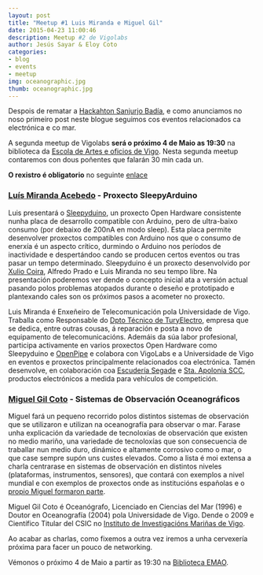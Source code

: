 ```yaml
---
layout: post
title: "Meetup #1 Luis Miranda e Miguel Gil"
date: 2015-04-23 11:00:46
description: Meetup #2 de Vigolabs
author: Jesús Sayar & Eloy Coto
categories:
- blog
- events
- meetup
img: oceanographic.jpg
thumb: oceanographic.jpg
---
```



Despois de rematar a [Hackahton Sanjurjo Badía](http://hacksb.vigolabs.gal/), e
como anunciamos no noso primeiro post neste blogue seguimos cos eventos
relacionados ca electrónica e co mar.

A segunda meetup de Vigolabs **será o próximo 4 de Maio as 19:30** na
biblioteca da [Escola de Artes e oficios de
Vigo](https://www.google.es/maps/dir/''/emao+vigo/@42.2376152,-8.7896432,12z/data=!3m1!4b1!4m8!4m7!1m0!1m5!1m1!1s0xd2f6269934ff289:0x5c679db099dd2018!2m2!1d-8.7196033!2d42.2376365).
Nesta segunda meetup contaremos con dous poñentes que falarán 30 min cada un.

**O rexistro é obligatorio** no seguinte
[enlace](https://www.eventbrite.es/e/entradas-meetup-2-luis-miranda-e-miguel-gil-24888849218)

<!--more-->

### [Luís Miranda Acebedo](https://www.linkedin.com/in/luis-miranda-acebedo) - Proxecto SleepyArduino

Luis presentará o [Sleepyduino](http://sleepyduino.github.io/), un proxecto
Open Hardware consistente nunha placa de desarrollo compatible con Arduino,
pero de ultra-baixo consumo (por debaixo de 200nA en modo sleep). Esta placa
permite desenvolver proxectos compatibles con Arduino nos que o consumo de
enerxía é un aspecto crítico, durmindo o Arduino nos períodos de inactividade e
despertándoo cando se producen certos eventos ou tras pasar un tempo
determinado.  Sleepyduino é un proxecto desenvolvido por [Xulio
Coira](https://www.linkedin.com/in/xulio-coira-039b0913), Alfredo Prado e Luis
Miranda no seu tempo libre. Na presentación poderemos ver dende o concepto
inicial ata a versión actual pasando polos problemas atopados durante o deseño
e prototipado e plantexando cales son os próximos pasos a acometer no proxecto.

Luis Miranda é Enxeñeiro de Telecomunicación pola Universidade de Vigo.
Traballa como Responsable do [Dpto Técnico de
TuryElectro](http://www.turyelectro.com/), empresa que se dedica, entre outras
cousas, á reparación e posta a novo de equipamento de telecomunicacións.
Ademáis da súa labor profesional, participa activamente en varios proxectos
Open Hardware como Sleepyduino e [OpenPipe](http://openpipe.cc/) e colabora con
VigoLabs e a Universidade de Vigo en eventos e proxectos principalmente
relacionados coa electrónica. Tamén desenvolve, en colaboración coa [Escudería
Segade](http://www.escuderia-segade.es/) e [Sta.  Apolonia
SCC](https://www.facebook.com/StaApoloniaRCC/), productos electrónicos a medida
para vehículos de competición.

### [Miguel Gil Coto](https://www.linkedin.com/in/miguel-gil-coto-864b5486) - Sistemas de Observación Oceanográficos

Miguel fará un pequeno recorrido polos distintos sistemas de observación que se
utilizaron e utilizan na oceanografía para observar o mar. Farase unha
explicación da variedade de tecnoloxías de observación que existen no medio
mariño, una variedade de tecnoloxías que son consecuencia de traballar nun
medio duro, dinámico e altamente corrosivo como o mar, o que case sempre supón
uns custes elevados. Como a lista é moi extensa a charla centrarase en sistemas
de observación en distintos niveles (plataformas, instrumentos, sensores), que
contará con exemplos a nivel mundial e con exemplos de proxectos onde as
institucións españolas e o [propio Miguel formaron
parte](https://www.researchgate.net/profile/Miguel_Gilcoto).

Miguel Gil Coto é Oceanógrafo, Licenciado en Ciencias del Mar (1996) e Doutor
en Oceanografía (2004) pola Universidade de Vigo. Dende o 2009 e Científico
Titular del CSIC no [Instituto de Investigacións Mariñas de
Vigo](http://www.iim.csic.es/).


Ao acabar as charlas, como fixemos a outra vez iremos a unha cervexería próxima
para facer un pouco de networking.

Vémonos o próximo 4 de Maio a partir as 19:30 na [Biblioteca
EMAO](https://twitter.com/bibliotecaemao).
